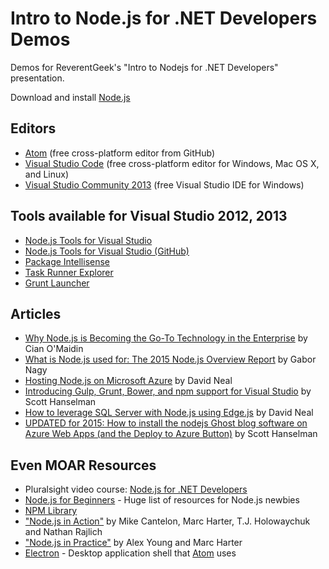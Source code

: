 # Intro to Node.js for .NET Developers Demos

Demos for ReverentGeek's "Intro to Nodejs for .NET Developers" presentation.

Download and install [Node.js](http://nodejs.org)

## Editors

* [Atom](https://atom.io/) (free cross-platform editor from GitHub)
* [Visual Studio Code](https://code.visualstudio.com/) (free cross-platform editor for Windows, Mac OS X, and Linux)
* [Visual Studio Community 2013](https://www.visualstudio.com/en-us/products/visual-studio-community-vs.aspx) (free Visual Studio IDE for Windows)

## Tools available for Visual Studio 2012, 2013

* [Node.js Tools for Visual Studio](https://nodejstools.codeplex.com/)
* [Node.js Tools for Visual Studio (GitHub)](https://github.com/Microsoft/nodejstools)
* [Package Intellisense](http://visualstudiogallery.msdn.microsoft.com/65748cdb-4087-497e-a394-2e3449c8e61e)
* [Task Runner Explorer](http://visualstudiogallery.msdn.microsoft.com/8e1b4368-4afb-467a-bc13-9650572db708)
* [Grunt Launcher](http://visualstudiogallery.msdn.microsoft.com/dcbc5325-79ef-4b72-960e-0a51ee33a0ff)



## Articles

* [Why Node.js is Becoming the Go-To Technology in the Enterprise](http://www.nearform.com/nodecrunch/node-js-becoming-go-technology-enterprise/) by Cian O'Maidin
* [What is Node.js used for: The 2015 Node.js Overview Report](http://blog.risingstack.com/what-is-nodejs-used-for-the-2015-nodejs-overview-report/) by Gabor Nagy
* [Hosting Node.js on Microsoft Azure](http://reverentgeek.com/hosting-node-js-on-microsoft-azure/) by David Neal
* [Introducing Gulp, Grunt, Bower, and npm support for Visual Studio](http://www.hanselman.com/blog/IntroducingGulpGruntBowerAndNpmSupportForVisualStudio.aspx) by Scott Hanselman
* [How to leverage SQL Server with Node.js using Edge.js](http://tech.pro/tutorial/1852/how-to-leverage-sql-server-with-nodejs-using-edgejs) by David Neal
* [UPDATED for 2015: How to install the nodejs Ghost blog software on Azure Web Apps (and the Deploy to Azure Button)](http://www.hanselman.com/blog/UPDATEDFor2015HowToInstallTheNodejsGhostBlogSoftwareOnAzureWebAppsAndTheDeployToAzureButton.aspx) by Scott Hanselman

## Even MOAR Resources

* Pluralsight video course: [Node.js for .NET Developers](http://www.pluralsight.com/courses/nodejs-dotnet-developers)
* [Node.js for Beginners](https://github.com/rockbot/node-for-beginners) - Huge list of resources for Node.js newbies
* [NPM Library](https://www.npmjs.org/)
* ["Node.js in Action"](http://www.manning.com/cantelon/) by Mike Cantelon, Marc Harter, T.J. Holowaychuk and Nathan Rajlich
* ["Node.js in Practice"](http://www.manning.com/young/) by Alex Young and Marc Harter
* [Electron](http://electron.atom.io/) - Desktop application shell that [Atom](https://atom.io/) uses
